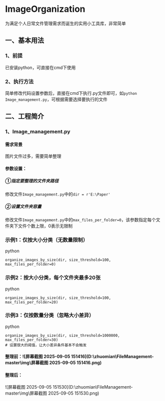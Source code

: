 # ImageOrganization
为满足个人日常文件管理需求而诞生的实用小工具库，非常简单
## 一、基本用法
### 1、前提
已安装python，可直接在cmd下使用
### 2、执行方法
简单修改代码设置参数后，直接在cmd下执行.py文件即可，如`python Image_management.py`，可根据需要选择要执行的文件
## 二、工程简介
### 1、Image_management.py
#### 需求背景
图片文件过多，需要简单整理
#### 参数设置：
##### ①指定要整理的文件夹路径
修改文件`Image_management.py`中的`dir = r'E:\Paper'`
##### ②设置文件夹容量
修改文件`Image_management.py`中的`max_files_per_folder=0`，该参数指定每个文件夹下文件个数上限，0表示无限制

### 示例1：仅按大小分类（无数量限制）

python

```
organize_images_by_size(dir, size_threshold=100, max_files_per_folder=0)
```



### 示例2：按大小分类，每个文件夹最多20张

python

```
organize_images_by_size(dir, size_threshold=100, max_files_per_folder=20)
```



### 示例3：仅按数量分类（忽略大小差异）

python

```
organize_images_by_size(dir, size_threshold=1000000, max_files_per_folder=30)
# 设置很大的阈值，让大小差异条件基本不会触发
```



#### 整理前：![屏幕截图 2025-09-05 151416](D:\zhuomian\FileManagement-master\img\屏幕截图 2025-09-05 151416.png)

#### 整理后：
![屏幕截图 2025-09-05 151530](D:\zhuomian\FileManagement-master\img\屏幕截图 2025-09-05 151530.png)
